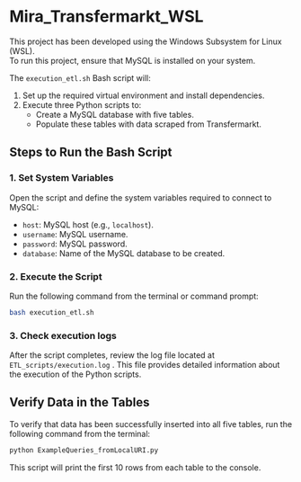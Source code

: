 # Mira_Transfermarkt_WSL

This project has been developed using the Windows Subsystem for Linux (WSL).  
To run this project, ensure that MySQL is installed on your system.  

The `execution_etl.sh` Bash script will:  
1. Set up the required virtual environment and install dependencies.  
2. Execute three Python scripts to:
   - Create a MySQL database with five tables.
   - Populate these tables with data scraped from Transfermarkt.  

## Steps to Run the Bash Script

### 1. Set System Variables  
   Open the script and define the system variables required to connect to MySQL:  
   - `host`: MySQL host (e.g., `localhost`).  
   - `username`: MySQL username.  
   - `password`: MySQL password.  
   - `database`: Name of the MySQL database to be created.  

### 2. Execute the Script  
   Run the following command from the terminal or command prompt:  
   ```bash
   bash execution_etl.sh
   ```

### 3. Check execution logs 
After the script completes, review the log file located at `ETL_scripts/execution.log`
. This file provides detailed information about the execution of the Python scripts.

## Verify Data in the Tables
To verify that data has been successfully inserted into all five tables, 
run the following command from the terminal:   
   ```bash
   python ExampleQueries_fromLocalURI.py
   ``` 
This script will print the first 10 rows from each table to the console.